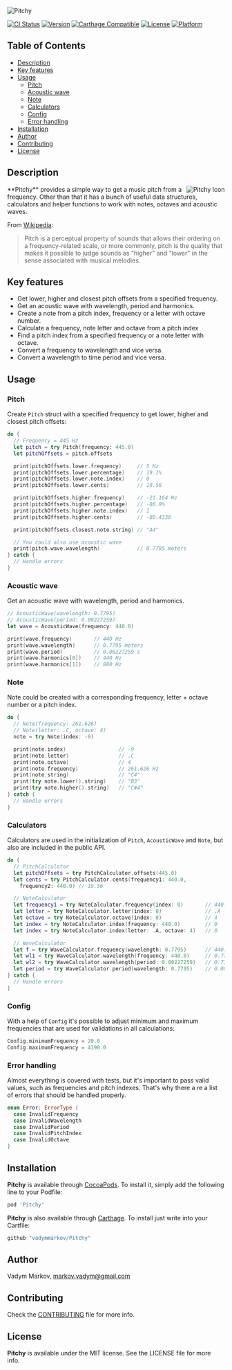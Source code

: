 ![Pitchy](https://github.com/vadymmarkov/Pitchy/blob/master/Resources/PitchyPresentation.png)

[![CI Status](http://img.shields.io/travis/vadymmarkov/Pitchy.svg?style=flat)](https://travis-ci.org/vadymmarkov/Pitchy)
[![Version](https://img.shields.io/cocoapods/v/Pitchy.svg?style=flat)](http://cocoadocs.org/docsets/Pitchy)
[![Carthage Compatible](https://img.shields.io/badge/Carthage-compatible-4BC51D.svg?style=flat)](https://github.com/Carthage/Carthage)
[![License](https://img.shields.io/cocoapods/l/Pitchy.svg?style=flat)](http://cocoadocs.org/docsets/Pitchy)
[![Platform](https://img.shields.io/cocoapods/p/Pitchy.svg?style=flat)](http://cocoadocs.org/docsets/Pitchy)

## Table of Contents

* [Description](#description)
* [Key features](#key-features)
* [Usage](#usage)
  * [Pitch](#pitch)
  * [Acoustic wave](#acoustic-wave)
  * [Note](#note)
  * [Calculators](#calculators)
  * [Config](#config)
  * [Error handling](#error-handling)
* [Installation](#installation)
* [Author](#author)
* [Contributing](#contributing)
* [License](#license)

## Description

<img src="https://github.com/vadymmarkov/Pitchy/blob/master/Resources/PitchyIcon.png" alt="Pitchy Icon" align="right" />
**Pitchy** provides a simple way to get a music pitch from a frequency. Other
than that it has a bunch of useful data structures, calculators and helper
functions to work with notes, octaves and acoustic waves.

From [Wikipedia](https://en.wikipedia.org/wiki/Pitch_(music)):
> Pitch is a perceptual property of sounds that allows their ordering on a
> frequency-related scale, or more commonly, pitch is the quality that makes
> it possible to judge sounds as "higher" and "lower" in the sense associated
> with musical melodies.

## Key features
- Get lower, higher and closest pitch offsets from a specified frequency.
- Get an acoustic wave with wavelength, period and harmonics.
- Create a note from a pitch index, frequency or a letter with octave number.
- Calculate a frequency, note letter and octave from a pitch index
- Find a pitch index from a specified frequency or a note letter with octave.
- Convert a frequency to wavelength and vice versa.
- Convert a wavelength to time period and vice versa.

## Usage

### Pitch
Create `Pitch` struct with a specified frequency to get lower, higher and
closest pitch offsets:

```swift
do {
  // Frequency = 445 Hz
  let pitch = try Pitch(frequency: 445.0)
  let pitchOffsets = pitch.offsets

  print(pitchOffsets.lower.frequency)     // 5 Hz
  print(pitchOffsets.lower.percentage)    // 19.1%
  print(pitchOffsets.lower.note.index)    // 0
  print(pitchOffsets.lower.cents)         // 19.56

  print(pitchOffsets.higher.frequency)    // -21.164 Hz
  print(pitchOffsets.higher.percentage)   // -80.9%
  print(pitchOffsets.higher.note.index)   // 1
  print(pitchOffsets.higher.cents)        // -80.4338

  print(pitchOffsets.closest.note.string) // "A4"

  // You could also use acoustic wave
  print(pitch.wave.wavelength)            // 0.7795 meters
} catch {
  // Handle errors
}
```

### Acoustic wave
Get an acoustic wave with wavelength, period and harmonics.

```swift
// AcousticWave(wavelength: 0.7795)
// AcousticWave(period: 0.00227259)
let wave = AcousticWave(frequency: 440.0)

print(wave.frequency)       // 440 Hz
print(wave.wavelength)      // 0.7795 meters
print(wave.period)          // 0.00227259 s
print(wave.harmonics[0])    // 440 Hz
print(wave.harmonics[1])    // 880 Hz
```

### Note
Note could be created with a corresponding frequency, letter + octave number or
a pitch index.

```swift
do {
  // Note(frequency: 261.626)
  // Note(letter: .C, octave: 4)
  note = try Note(index: -9)

  print(note.index)                 // -9
  print(note.letter)                // .C
  print(note.octave)                // 4
  print(note.frequency)             // 261.626 Hz
  print(note.string)                // "C4"
  print(try note.lower().string)    // "B3"
  print(try note.higher().string)   // "C#4"
} catch {
  // Handle errors
}
```

### Calculators

Calculators are used in the initialization of `Pitch`, `AcousticWave`
and `Note`, but also are included in the public API.

```swift
do {
  // PitchCalculator
  let pitchOffsets = try PitchCalculator.offsets(445.0)
  let cents = try PitchCalculator.cents(frequency1: 440.0,
    frequency2: 440.0) // 19.56

  // NoteCalculator
  let frequency1 = try NoteCalculator.frequency(index: 0)       // 440.0 Hz
  let letter = try NoteCalculator.letter(index: 0)              // .A
  let octave = try NoteCalculator.octave(index: 0)              // 4
  let index = try NoteCalculator.index(frequency: 440.0)        // 0
  let index = try NoteCalculator.index(letter: .A, octave: 4)   // 0

  // WaveCalculator
  let f = try WaveCalculator.frequency(wavelength: 0.7795)      // 440.0 Hz
  let wl1 = try WaveCalculator.wavelength(frequency: 440.0)     // 0.7795 meters
  let wl2 = try WaveCalculator.wavelength(period: 0.00227259)   // 0.7795 meters
  let period = try WaveCalculator.period(wavelength: 0.7795)    // 0.00227259 s
} catch {
  // Handle errors
}
```

### Config

With a help of `Config` it's possible to adjust minimum and maximum frequencies
that are used for validations in all calculations:

```swift
Config.minimumFrequency = 20.0
Config.maximumFrequency = 4190.0
```

### Error handling

Almost everything is covered with tests, but it's important to pass valid
values, such as frequencies and pitch indexes. That's why there a re a list of
errors that should be handled properly.

```swift
enum Error: ErrorType {
  case InvalidFrequency
  case InvalidWavelength
  case InvalidPeriod
  case InvalidPitchIndex
  case InvalidOctave
}
```

## Installation

**Pitchy** is available through [CocoaPods](http://cocoapods.org). To install
it, simply add the following line to your Podfile:

```ruby
pod 'Pitchy'
```

**Pitchy** is also available through [Carthage](https://github.com/Carthage/Carthage).
To install just write into your Cartfile:

```ruby
github "vadymmarkov/Pitchy"
```

## Author

Vadym Markov, markov.vadym@gmail.com

## Contributing

Check the [CONTRIBUTING](https://github.com/vadymmarkov/Pitchy/blob/master/CONTRIBUTING.md)
file for more info.

## License

**Pitchy** is available under the MIT license. See the LICENSE file for more info.
